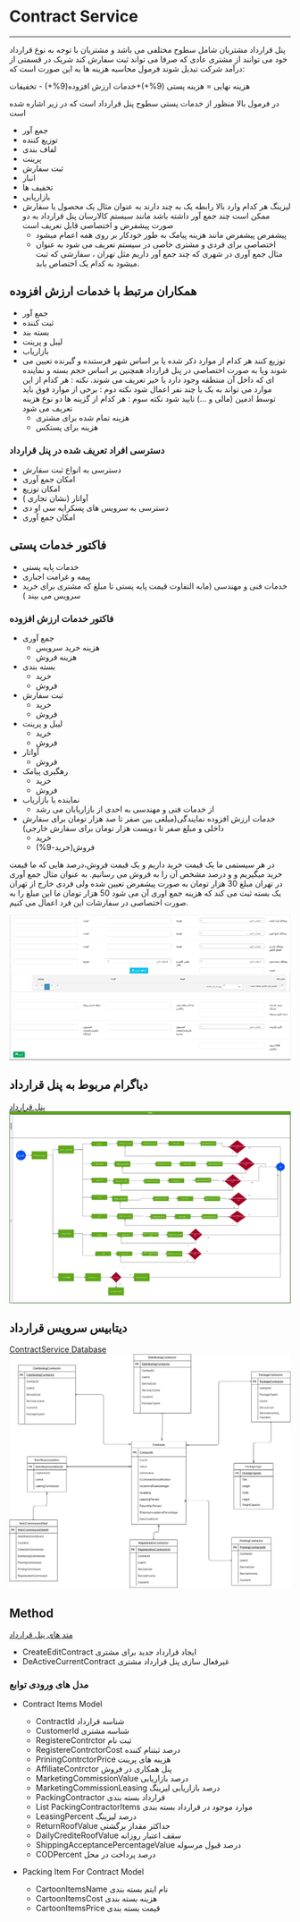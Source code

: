 # Contract Service

---
پنل قرارداد مشتریان شامل سطوح مختلفی می باشد و مشتریان با توجه به نوع قرارداد خود می توانند از مشتری عادی که صرفا می تواند ثبت سفارش کند شریک در قسمتی از درآمد شرکت تبدیل شوند 
فرمول محاسبه هزینه ها به این صورت است که:

هزینه نهایی = هزینه پستی (9%+)+خدمات ارزش افزوده(9%+) - تخفیفات

در فرمول بالا منظور از خدمات پستی سطوح پنل قرارداد است که در زیر اشاره شده است

- جمع آور
- توزیع کننده
- لفاف بندی
- پرینت
- ثبت سفارش
- انبار
- تخفیف ها
- بازاریابی
- لیزینگ
هر کدام وارد بالا رابطه یک به چند دارند
 به عنوان مثال یک محصول یا سفارش ممکن است چند جمع آور داشته باشد مانند سیستم کالارسان
پنل قرارداد به دو صورت پیشفرض و اختصاصی قابل تعریف است
  - پیشفرض
   پیشفرض مانند هزینه پیامک به طور خودکار بر روی همه اعمام میشود
  - اختصاصی
   برای فردی و مشتری خاصی در سیستم تعریف می شود به عنوان مثال جمع آوری در شهری که چند جمع آور داریم مثل تهران ، سفارشی که ثبت میشود به کدام یک اختصاص یابد.


## همکاران مرتبط با خدمات ارزش افزوده

- جمع آور
- ثبت کننده
- بسته بند
- لیبل و پرینت
- بازاریاب
- توزیع کنند
هر کدام از موارد ذکر شده یا بر اساس شهر فرستنده و گیرنده تعیین می شوند ویا به صورت اختصاصی در پنل قرارداد  همچنین بر اساس حجم  بسته و نماینده ای که داخل آن منتطقه وجود دارد یا خیر تعریف می شوند.
نکته : هر کدام از این موارد می تواند به یک یا چند نفر اعمال شود
نکته دوم : برخی از موارد فوق باید توسط ادمین (مالی و ...) تایید شود
نکته سوم : هر کدام از گزینه ها دو نوع هزینه تعریف می شود 
  - هزینه تمام شده برای مشتری
  - هزینه برای پستکس

### دسترسی افراد تعریف شده در پنل قرارداد

- دسترسی به انواع ثبت سفارش
- امکان جمع آوری
- امکان توزیع
- آواتار (نشان تجاری )
- دسترسی به سرویس های پسکرایه سی او دی  
- امکان جمع آوری

## فاکتور خدمات پستی

- خدمات پایه پستی
- پیمه و غرامت اجباری
- خدمات فنی و مهندسی (مابه التفاوت قیمت پایه پستی تا مبلغ که مشتری برای خرید سرویس می بیند  )

### فاکتور خدمات ارزش افزوده

- جمع آوری
  - هزینه خرید سرویس
  - هزینه فروش
- بسته بندی
  - خرید
  - فروش
- ثبت سفارش
  - خرید
  - فروش
- لیبل و پرینت
  - خرید
  - فروش
- آواتار
  - فروش
- رهگیری پیامک
  - خرید
  - فروش
- نماینده یا بازاریاب
  - از خدمات فنی و مهندسی به احدی از بازاریابان می رشد
- خدمات ارزش افزوده نمایندگی(مبلغی بین صفر تا صد هزار تومان برای سفارش داخلی و مبلغ صفر تا دویست هزار تومان برای سفارش خارجی)
  - خرید
  - فروش(خرید-9%)

در هر سیستمی ما یک قیمت خرید داریم و یک قیمت فروش،درصد هایی که ما قیمت خرید میگیریم و و درصد مشخص آن را به فروش می رسانیم.
به عنوان مثال جمع آوری در تهران مبلغ 30 هزار تومان به صورت پیشفرض تعیین شده ولی فردی خارج از تهران یک بسته ثبت می کند که هزینه جمع اوری آن می شود 50 هزار تومان ما این مبلغ را به صورت اختصاصی در سفارشات این فرد اعمال می کنیم.

![ContratService](imgs/Contract.png)

## دیاگرام مربوط به پنل قرارداد

[پنل قرارداد](Diagrams/BC1-CustumerPlan.drawio)
![ContractService](imgs/BC1-CustumerPlan.png)

## دیتابیس سرویس قرارداد

[ContractService Database](Diagrams/ContractServiceDatabase.drawio)
![contractservice](imgs/ContractServiceDatabase.png)

## Method

[متد های پنل قرارداد](Diagrams/ContractServiceMethod.drawio)

- CreateEditContract
  ایجاد قرارداد جدید برای مشتری
- DeActiveCurrentContract
  غیرفعال سازی پنل قرارداد مشتری

### مدل های ورودی توابع

- Contract Items Model
  - ContractId
    شناسه قرارداد
  - CustomerId
    شناسه مشتری
  - RegistereContrctor
    ثبت نام
  - RegistereContrctorCost
    درصد ثبتنام کننده
  - PriningContrctorPrice
   هزینه های پرینت
  - AffiliateContrctor
   پنل همکاری در فروش
  - MarketingCommissionValue
   درصد بازاریابی
  - MarketingCommissionLeasing
   درصد بازاریابی لیزینگ
  - PackingContractor
    قرارداد بسته بندی
  - List<PackingItemForContractModel> PackingContractorItems
    موارد موجود در قرارداد بسته بندی
  - LeasingPercent
    درصد لیزینگ
  - ReturnRoofValue
    حداکثر مقدار برگشتی
  - DailyCrediteRoofValue
   سقف اعتبار روزانه
  - ShippingAcceptancePercentageValue
   درصد قبول مرسوله
  - CODPercent
    درصد پرداخت در محل

- Packing Item For Contract Model
  - CartoonItemsName
    نام ایتم بسته بندی
  - CartoonItemsCost
   هزینه بسته بندی
  - CartoonItemsPrice
   قیمت بسته بندی
